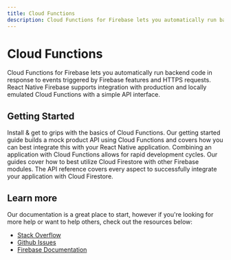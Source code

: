 ```yaml
---
title: Cloud Functions
description: Cloud Functions for Firebase lets you automatically run backend code in response to events triggered by Firebase features and HTTPS requests. 
---
```


# Cloud Functions

Cloud Functions for Firebase lets you automatically run backend code in response to events triggered by Firebase features and HTTPS requests.
React Native Firebase supports integration with production and locally emulated Cloud Functions with a simple API interface. 

<Youtube id="vr0Gfvp5v1A" />

## Getting Started

<Grid>
	<Block
		icon="build"
		color="#ffc107"
		title="Quick Start"
		to="/quick-start"
	>
	  Install & get to grips with the basics of Cloud Functions.
  </Block>
  <Block
    icon="assignment_turned_in"
    color="#8e24aa"
    title="Getting started with Cloud Functions"
    version={false}
    to="/guides/getting-started-with-cloud-functions"
  >
    Our getting started guide builds a mock product API using Cloud Functions and covers how you can
    best integrate this with your React Native application.
  </Block>
	<Block
		icon="school"
		color="#4CAF50"
		title="Guides"
		version={false}
		to="/guides?tags=functions"
	>
    Combining an application with Cloud Functions allows for rapid development cycles. Our guides
    cover how to best utilize Cloud Firestore with other Firebase modules.
	</Block>
  <Block
		icon="layers"
		color="#03A9F4"
		title="Reference"
		to="/reference"
	>
    The API reference covers every aspect to successfully integrate your application with
    Cloud Firestore.
	</Block>
</Grid>

## Learn more

Our documentation is a great place to start, however if you're looking for more help or want to help others, 
check out the resources below:

- [Stack Overflow](https://stackoverflow.com/questions/tagged/react-native-firebase-functions)
- [Github Issues](https://github.com/invertase/react-native-firebase/issues?utf8=%E2%9C%93&q=is%3Aissue+sort%3Aupdated-desc+label%3Afunctions+)
- [Firebase Documentation](https://firebase.google.com/docs/functions?utm_source=invertase&utm_medium=react-native-firebase&utm_campaign=functions)

